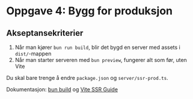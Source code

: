# Oppgave 4: Bygg for produksjon

## Akseptansekriterier

1. Når man kjører `bun run build`, blir det bygd en server med assets i `dist/`-mappen
1. Når man starter serveren med `bun preview`, fungerer alt som før, uten Vite

Du skal bare trenge å endre `package.json` og `server/ssr-prod.ts`.

Dokumentasjon: [bun build](https://bun.sh/docs/bundler) og [Vite SSR Guide](https://vitejs.dev/guide/ssr#building-for-production)
